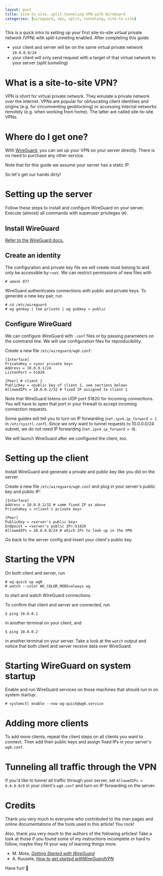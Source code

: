 ```yaml
---
layout: post
title: Site-to-site, split-tunneling VPN with WireGuard
categories: [wireguard, vpn, split, tunneling, site-to-site]
---
```


This is a quick intro to setting up your first site-to-site virtual private network (VPN) with split-tunneling enabled. After completing this guide

- your client and server will be on the same virtual private network `10.0.0.0/24`
- your client will only send request with a target of that virtual network to your server (split tunneling)

# What is a site-to-site VPN?

VPN is short for virtual private network. They emulate a private network over the internet. VPNs are popular for obfuscating client identities and origins (e.g. for circumventing geoblocking) or accessing internal networks remotely (e.g. when working from home). The latter are called site-to-site VPNs.

# Where do I get one?

With [WireGuard](https://www.wireguard.com/), you can set up your VPN on your server directly. There is no need to purchase any other service.

Note that for this guide we assume your server has a static IP.

So let's get our hands dirty!

# Setting up the server

Follow these steps to install and configure WireGuard on your server. Execute (almost) all commands with superuser privileges (`#`).

## Install WireGuard

[Refer to the WireGuard docs.](https://www.wireguard.com/install/)

## Create an identity

The configuration and private key file we will create must belong to and only be accessible by `root`. We can restrict permissions of new files with

```console
# umask 077
```

WireGuard authenticates connections with public and private keys. To generate a new key pair, run

```console
# cd /etc/wireguard
# wg genkey | tee private | wg pubkey > public
```

## Configure WireGuard

We can configure WireGuard with `.conf` files or by passing parameters on the command line. We will use configuration files for reproducibility.

Create a new file `/etc/wireguard/wg0.conf`:

```
[Interface]
PrivateKey = <your private key>
Address = 10.0.0.1/24
ListenPort = 51820

[Peer] # client 1
PublicKey = <public key of client 1, see sections below>
AllowedIPs = 10.0.0.2/32 # fixed IP assigned to client 1
```

Note that WireGuard listens on UDP port 51820 for incoming connections. You will have to open that port in your firewall to accept incoming connection requests.

Some guides will tell you to turn on IP forwarding (`net.ipv4.ip_forward = 1` in `/etc/sysctl.conf`). Since we only want to tunnel requests to 10.0.0.0/24 subnet, we do not need IP forwarding (`net.ipv4.ip_forward = 0`).

We will launch WireGuard after we configured the client, too.

# Setting up the client

Install WireGuard and generate a private and public key like you did on the server.

Create a new file `/etc/wireguard/wg0.conf` and plug in your server's public key and public IP:

```console
[Interface]
Address = 10.0.0.2/32 # same fixed IP as above
PrivateKey = <client's private key>

[Peer]
PublicKey = <server's public key>
Endpoint = <server's public IP>:51820
AllowedIPs = 10.0.0.0/24 # which IPs to look up in the VPN
```

Go back to the server config and insert your client's public key.

# Starting the VPN

On both client and server, run

```console
# wg-quick up wg0
# watch --color WG_COLOR_MODE=always wg
```

to start and watch WireGuard connections.

To confirm that client and server are connected, run

```
$ ping 10.0.0.1
```

in another terminal on your client, and

```
$ ping 10.0.0.2
```

in another terminal on your server. Take a look at the `watch` output and notice that both client and server receive data over WireGuard.

# Starting WireGuard on system startup

Enable and run WireGuard services on those machines that should run in on system startup:

```
# systemctl enable --now wg-quick@wg0.service
```

# Adding more clients

To add more clients, repeat the client steps on all clients you want to connect. Then add their public keys and assign fixed IPs in your server's `wg0.conf`.

# Tunneling all traffic through the VPN

If you'd like to tunnel all traffic through your server, set `AllowedIPs = 0.0.0.0/0` in your client's `wg0.conf` and turn on IP forwarding on the server.

# Credits

Thank you very much to everyone who contributed to the man pages and online documentations of the tools used in this article! You rock!

Also, thank you very much to the authors of the following articles! Take a look at those if you found some of my instructions incomplete or hard to follow, maybe they fit your way of learning things more.

- M. Mota, [_Getting Started with WireGuard_](https://dev.to/miguelmota/getting-started-with-wireguard-n9e#installing-wireguard-on-client)
- A. Kuusela, [_How to get started withWireGuardVPN_](https://upcloud.com/community/tutorials/get-started-wireguard-vpn/)

Have fun! :tada:
